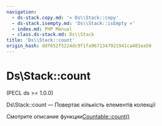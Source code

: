 ```yaml
---
navigation:
  - ds-stack.copy.md: '« Ds\\Stack::copy'
  - ds-stack.isempty.md: 'Ds\\Stack::isEmpty »'
  - index.md: PHP Manual
  - class.ds-stack.md: Ds\\Stack
title: 'Ds\\Stack::count'
origin_hash: ddf652f5224dc9f1fa9671347921941ca401ea50
---
```

# Ds\\Stack::count

(PECL ds >= 1.0.0)

Ds\\Stack::count — Повертає кількість елементів колекції

Смотрите описание функции[Countable::count()](countable.count.md)
